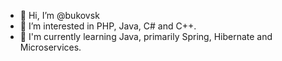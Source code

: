 - 👋 Hi, I’m @bukovsk
- 👀 I’m interested in PHP, Java, C# and C++.
- 🌱 I'm currently learning Java, primarily Spring, Hibernate and Microservices.
